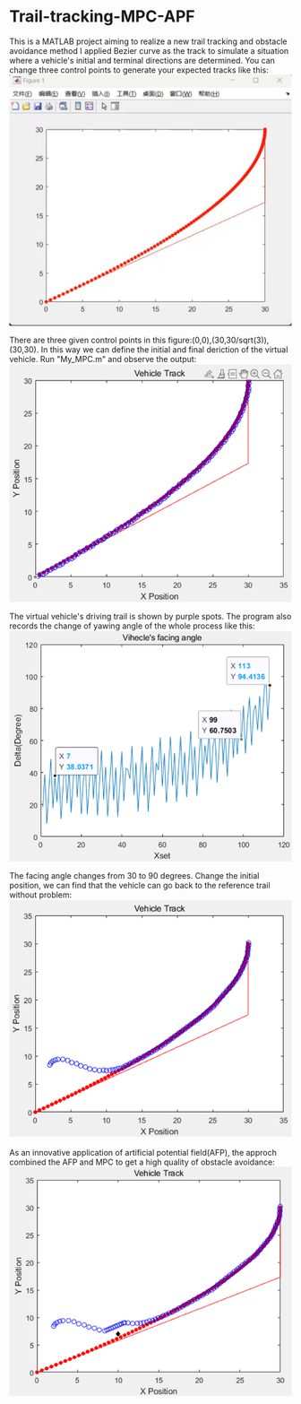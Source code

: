 # Trail-tracking-MPC-APF
This is a MATLAB project aiming to realize a new trail tracking and obstacle avoidance method
I applied Bezier curve as the track to simulate a situation where a vehicle's initial and terminal directions are determined. You can change three control points to generate your expected tracks like this:
![](https://github.com/fuingcrazy/Trail-tracking-MPC-APF/blob/master/Pictures/Curve.jpg)

There are three given control points in this figure:(0,0),(30,30/sqrt(3)),(30,30). In this way we can define the initial and final deriction of the virtual vehicle.
Run "My_MPC.m" and observe the output:
![](https://github.com/fuingcrazy/Trail-tracking-MPC-APF/blob/master/Pictures/Trail%20tracking.png)

The virtual vehicle's driving trail is shown by purple spots.
The program also records the change of yawing angle of the whole process like this:
![](https://github.com/fuingcrazy/Trail-tracking-MPC-APF/blob/master/Pictures/Yawing%20angle.png)

The facing angle changes from 30 to 90 degrees.
Change the initial position, we can find that the vehicle can go back to the reference trail without problem:
![](https://github.com/fuingcrazy/Trail-tracking-MPC-APF/blob/master/Pictures/Back%20to%20trail.png)

As an innovative application of artificial potential field(AFP), the approch combined the AFP and MPC to get a high quality of obstacle avoidance:
![](https://github.com/fuingcrazy/Trail-tracking-MPC-APF/blob/master/Pictures/Avoidance.png)
